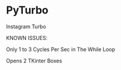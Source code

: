 # PyTurbo
Instagram Turbo

KNOWN ISSUES:

Only 1 to 3 Cycles Per Sec in The While Loop

Opens 2 TKinter Boxes
